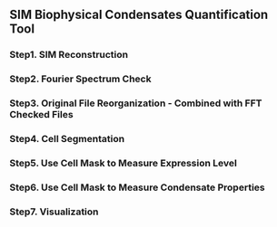 ## SIM Biophysical Condensates Quantification Tool
### Step1. SIM Reconstruction
### Step2. Fourier Spectrum Check
### Step3. Original File Reorganization - Combined with FFT Checked Files
### Step4. Cell Segmentation
### Step5. Use Cell Mask to Measure Expression Level
### Step6. Use Cell Mask to Measure Condensate Properties
### Step7. Visualization